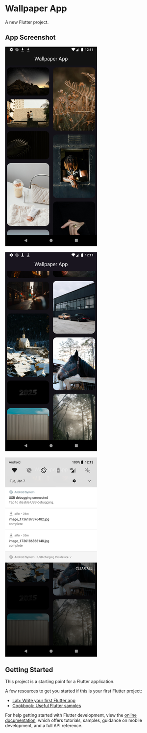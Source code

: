 # Wallpaper App

A new Flutter project.

## App Screenshot

<div style="display: flex; flex-wrap: wrap; gap: 20px;">
  <img src="./assets/Screenshot_1736188869.png" alt="App Screenshot 1" width="300" />
  <img src="./assets/Screenshot_1736188890.png" alt="App Screenshot 1" width="300" />
  <img src="./assets/Screenshot_1736188998.png" alt="App Screenshot 2" width="300" />
</div>

## Getting Started

This project is a starting point for a Flutter application.

A few resources to get you started if this is your first Flutter project:

- [Lab: Write your first Flutter app](https://docs.flutter.dev/get-started/codelab)
- [Cookbook: Useful Flutter samples](https://docs.flutter.dev/cookbook)

For help getting started with Flutter development, view the
[online documentation](https://docs.flutter.dev/), which offers tutorials,
samples, guidance on mobile development, and a full API reference.

